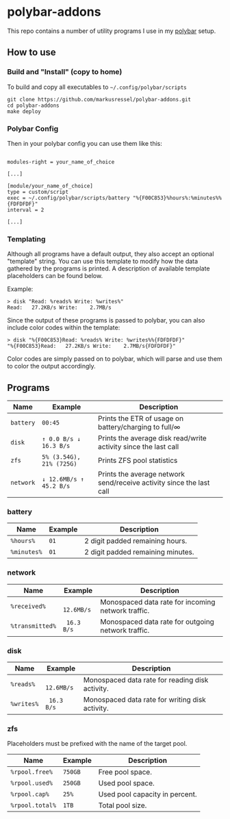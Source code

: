 # polybar-addons

This repo contains a number of utility programs I use in my [polybar] setup.

## How to use

### Build and "Install" (copy to home)

To build and copy all executables to `~/.config/polybar/scripts`

```shell
git clone https://github.com/markusressel/polybar-addons.git
cd polybar-addons
make deploy
```

### Polybar Config

Then in your polybar config you can use them like this:

```

modules-right = your_name_of_choice

[...]

[module/your_name_of_choice]
type = custom/script
exec = ~/.config/polybar/scripts/battery "%{F00C853}%hours%:%minutes%%{FDFDFDF}"
interval = 2

[...]

```

### Templating

Although all programs have a default output, they also accept an optional "template" string. You can use this template
to modify how the data gathered by the programs is printed. A description of available template placeholders can be
found below.

Example:

```shell
> disk "Read: %reads% Write: %writes%"
Read:   27.2KB/s Write:    2.7MB/s
```

Since the output of these programs is passed to polybar, you can also include color codes within the template:

```shell
> disk "%{F00C853}Read: %reads% Write: %writes%%{FDFDFDF}"
"%{F00C853}Read:   27.2KB/s Write:    2.7MB/s{FDFDFDF}"
```

Color codes are simply passed on to polybar, which will parse and use them to color the output accordingly.

## Programs

| Name      | Example                  | Description                                                          |
|-----------|--------------------------|----------------------------------------------------------------------|
| `battery` | `00:45`                  | Prints the ETR of usage on battery/charging to full/∞                |
| `disk`    | `↑ 0.0 B/s ↓ 16.3 B/s`   | Prints the average disk read/write activity since the last call      |
| `zfs`     | `5% (3.54G), 21% (725G)` | Prints ZFS pool statistics                                           |
| `network` | `↓ 12.6MB/s ↑ 45.2 B/s`  | Prints the average network send/receive activity since the last call |

### battery

| Name        | Example | Description                       |
|-------------|---------|-----------------------------------|
| `%hours%`   | `01`    | 2 digit padded remaining hours.   |
| `%minutes%` | `01`    | 2 digit padded remaining minutes. |

### network

| Name            | Example     | Description                                        |
|-----------------|-------------|----------------------------------------------------|
| `%received%`    | ` 12.6MB/s` | Monospaced data rate for incoming network traffic. |
| `%transmitted%` | ` 16.3 B/s` | Monospaced data rate for outgoing network traffic. |

### disk

| Name       | Example     | Description                                     |
|------------|-------------|-------------------------------------------------|
| `%reads%`  | ` 12.6MB/s` | Monospaced data rate for reading disk activity. |
| `%writes%` | ` 16.3 B/s` | Monospaced data rate for writing disk activity. |

### zfs

Placeholders must be prefixed with the name of the target pool.

| Name            | Example | Description                    |
|-----------------|---------|--------------------------------|
| `%rpool.free%`  | `750GB` | Free pool space.               |
| `%rpool.used%`  | `250GB` | Used pool space.               |
| `%rpool.cap%`   | `25%`   | Used pool capacity in percent. |
| `%rpool.total%` | `1TB`   | Total pool size.               |


[polybar]: https://github.com/polybar/polybar